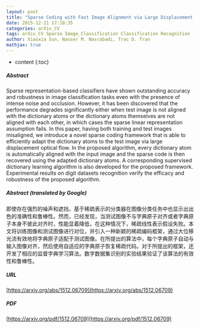 ```yaml
---
layout: post
title: "Sparse Coding with Fast Image Alignment via Large Displacement Optical Flow"
date: 2015-12-21 17:10:35
categories: arXiv_CV
tags: arXiv_CV Sparse Image_Classification Classification Recognition
author: Xiaoxia Sun, Nasser M. Nasrabadi, Trac D. Tran
mathjax: true
---
```


* content
{:toc}

##### Abstract
Sparse representation-based classifiers have shown outstanding accuracy and robustness in image classification tasks even with the presence of intense noise and occlusion. However, it has been discovered that the performance degrades significantly either when test image is not aligned with the dictionary atoms or the dictionary atoms themselves are not aligned with each other, in which cases the sparse linear representation assumption fails. In this paper, having both training and test images misaligned, we introduce a novel sparse coding framework that is able to efficiently adapt the dictionary atoms to the test image via large displacement optical flow. In the proposed algorithm, every dictionary atom is automatically aligned with the input image and the sparse code is then recovered using the adapted dictionary atoms. A corresponding supervised dictionary learning algorithm is also developed for the proposed framework. Experimental results on digit datasets recognition verify the efficacy and robustness of the proposed algorithm.

##### Abstract (translated by Google)
即使存在强烈的噪声和遮挡，基于稀疏表示的分类器在图像分类任务中也显示出出色的准确性和鲁棒性。然而，已经发现，当测试图像不与字典原子对齐或者字典原子本身不彼此对齐时，性能显着降低，在这种情况下，稀疏线性表示假设失败。本文将训练图像和测试图像进​​行对位，并引入一种新颖的稀疏编码框架，通过大位移光流有效地将字典原子适配于测试图像。在所提出的算法中，每个字典原子自动与输入图像对齐，然后使用自适应的字典原子恢复稀疏代码。对于所提出的框架，还开发了相应的监督字典学习算法。数字数据集识别的实验结果验证了该算法的有效性和鲁棒性。

##### URL
[https://arxiv.org/abs/1512.06709](https://arxiv.org/abs/1512.06709)

##### PDF
[https://arxiv.org/pdf/1512.06709](https://arxiv.org/pdf/1512.06709)

